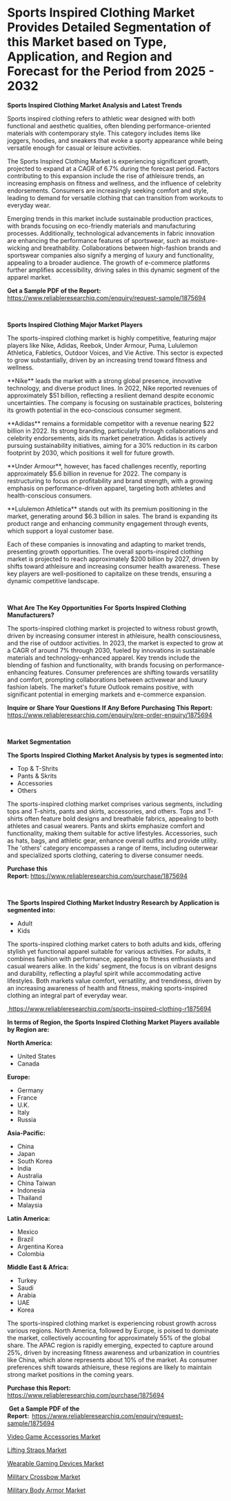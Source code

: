 <p><h1>Sports Inspired Clothing Market Provides Detailed Segmentation of this Market based on Type, Application, and Region and Forecast for the Period from 2025 - 2032</h1></p><p><strong>Sports Inspired Clothing Market Analysis and Latest Trends</strong></p>
<p><p>Sports inspired clothing refers to athletic wear designed with both functional and aesthetic qualities, often blending performance-oriented materials with contemporary style. This category includes items like joggers, hoodies, and sneakers that evoke a sporty appearance while being versatile enough for casual or leisure activities. </p><p>The Sports Inspired Clothing Market is experiencing significant growth, projected to expand at a CAGR of 6.7% during the forecast period. Factors contributing to this expansion include the rise of athleisure trends, an increasing emphasis on fitness and wellness, and the influence of celebrity endorsements. Consumers are increasingly seeking comfort and style, leading to demand for versatile clothing that can transition from workouts to everyday wear.</p><p>Emerging trends in this market include sustainable production practices, with brands focusing on eco-friendly materials and manufacturing processes. Additionally, technological advancements in fabric innovation are enhancing the performance features of sportswear, such as moisture-wicking and breathability. Collaborations between high-fashion brands and sportswear companies also signify a merging of luxury and functionality, appealing to a broader audience. The growth of e-commerce platforms further amplifies accessibility, driving sales in this dynamic segment of the apparel market.</p></p>
<p><strong>Get a Sample PDF of the Report:&nbsp;</strong> <a href="https://www.reliableresearchiq.com/enquiry/request-sample/1875694?utm_campaign=120&utm_medium=2&utm_source=Github&utm_content=ia&utm_term=04042025&utm_id=sports-inspired-clothing">https://www.reliableresearchiq.com/enquiry/request-sample/1875694</a></p>
<p>&nbsp;</p>
<p><strong>Sports Inspired Clothing Major Market Players</strong></p>
<p><p>The sports-inspired clothing market is highly competitive, featuring major players like Nike, Adidas, Reebok, Under Armour, Puma, Lululemon Athletica, Fabletics, Outdoor Voices, and Vie Active. This sector is expected to grow substantially, driven by an increasing trend toward fitness and wellness.</p><p>**Nike** leads the market with a strong global presence, innovative technology, and diverse product lines. In 2022, Nike reported revenues of approximately $51 billion, reflecting a resilient demand despite economic uncertainties. The company is focusing on sustainable practices, bolstering its growth potential in the eco-conscious consumer segment.</p><p>**Adidas** remains a formidable competitor with a revenue nearing $22 billion in 2022. Its strong branding, particularly through collaborations and celebrity endorsements, aids its market penetration. Adidas is actively pursuing sustainability initiatives, aiming for a 30% reduction in its carbon footprint by 2030, which positions it well for future growth.</p><p>**Under Armour**, however, has faced challenges recently, reporting approximately $5.6 billion in revenue for 2022. The company is restructuring to focus on profitability and brand strength, with a growing emphasis on performance-driven apparel, targeting both athletes and health-conscious consumers.</p><p>**Lululemon Athletica** stands out with its premium positioning in the market, generating around $6.3 billion in sales. The brand is expanding its product range and enhancing community engagement through events, which support a loyal customer base.</p><p>Each of these companies is innovating and adapting to market trends, presenting growth opportunities. The overall sports-inspired clothing market is projected to reach approximately $200 billion by 2027, driven by shifts toward athleisure and increasing consumer health awareness. These key players are well-positioned to capitalize on these trends, ensuring a dynamic competitive landscape.</p></p>
<p>&nbsp;</p>
<p><strong>What Are The Key Opportunities For Sports Inspired Clothing Manufacturers?</strong></p>
<p><p>The sports-inspired clothing market is projected to witness robust growth, driven by increasing consumer interest in athleisure, health consciousness, and the rise of outdoor activities. In 2023, the market is expected to grow at a CAGR of around 7% through 2030, fueled by innovations in sustainable materials and technology-enhanced apparel. Key trends include the blending of fashion and functionality, with brands focusing on performance-enhancing features. Consumer preferences are shifting towards versatility and comfort, prompting collaborations between activewear and luxury fashion labels. The market's future Outlook remains positive, with significant potential in emerging markets and e-commerce expansion.</p></p>
<p><strong>Inquire or Share Your Questions If Any Before Purchasing This Report:</strong> <a href="https://www.reliableresearchiq.com/enquiry/pre-order-enquiry/1875694?utm_campaign=120&utm_medium=2&utm_source=Github&utm_content=ia&utm_term=04042025&utm_id=sports-inspired-clothing">https://www.reliableresearchiq.com/enquiry/pre-order-enquiry/1875694</a></p>
<p>&nbsp;</p>
<p><strong>Market Segmentation</strong></p>
<p><strong>The Sports Inspired Clothing Market Analysis by types is segmented into:</strong></p>
<p><ul><li>Top & T-Shrits</li><li>Pants & Skrits</li><li>Accessories</li><li>Others</li></ul></p>
<p><p>The sports-inspired clothing market comprises various segments, including tops and T-shirts, pants and skirts, accessories, and others. Tops and T-shirts often feature bold designs and breathable fabrics, appealing to both athletes and casual wearers. Pants and skirts emphasize comfort and functionality, making them suitable for active lifestyles. Accessories, such as hats, bags, and athletic gear, enhance overall outfits and provide utility. The 'others' category encompasses a range of items, including outerwear and specialized sports clothing, catering to diverse consumer needs.</p></p>
<p><strong>Purchase this Report:&nbsp;</strong><a href="https://www.reliableresearchiq.com/purchase/1875694?utm_campaign=120&utm_medium=2&utm_source=Github&utm_content=ia&utm_term=04042025&utm_id=sports-inspired-clothing">https://www.reliableresearchiq.com/purchase/1875694</a></p>
<p>&nbsp;</p>
<p><strong>The Sports Inspired Clothing Market Industry Research by Application is segmented into:</strong></p>
<p><ul><li>Adult</li><li>Kids</li></ul></p>
<p><p>The sports-inspired clothing market caters to both adults and kids, offering stylish yet functional apparel suitable for various activities. For adults, it combines fashion with performance, appealing to fitness enthusiasts and casual wearers alike. In the kids' segment, the focus is on vibrant designs and durability, reflecting a playful spirit while accommodating active lifestyles. Both markets value comfort, versatility, and trendiness, driven by an increasing awareness of health and fitness, making sports-inspired clothing an integral part of everyday wear.</p></p>
<p><a href="https://www.reliableresearchiq.com/sports-inspired-clothing-r1875694?utm_campaign=120&utm_medium=2&utm_source=Github&utm_content=ia&utm_term=04042025&utm_id=sports-inspired-clothing">&nbsp;https://www.reliableresearchiq.com/sports-inspired-clothing-r1875694</a></p>
<p><strong>In terms of Region, the Sports Inspired Clothing Market Players available by Region are:</strong></p>
<p>
    <p> <strong> North America: </strong>
        <ul>
            <li>United States</li>
            <li>Canada</li>
        </ul>
        </p> 
    <p> <strong> Europe: </strong>
        <ul>
            <li>Germany</li>
            <li>France</li>
            <li>U.K.</li>
            <li>Italy</li>
            <li>Russia</li>
        </ul>
        </p> 
    <p> <strong> Asia-Pacific: </strong>
        <ul>
            <li>China</li>
            <li>Japan</li>
            <li>South Korea</li>
            <li>India</li>
            <li>Australia</li>
            <li>China Taiwan</li>
            <li>Indonesia</li>
            <li>Thailand</li>
            <li>Malaysia</li>
        </ul>
        </p> 
    <p> <strong> Latin America: </strong>
        <ul>
            <li>Mexico</li>
            <li>Brazil</li>
            <li>Argentina Korea</li>
            <li>Colombia</li>
        </ul>
        </p> 
    <p> <strong> Middle East & Africa: </strong>
        <ul>
            <li>Turkey</li>
            <li>Saudi</li>
            <li>Arabia</li>
            <li>UAE</li>
            <li>Korea</li>
        </ul>
    </p>
    </p>
<p><p>The sports-inspired clothing market is experiencing robust growth across various regions. North America, followed by Europe, is poised to dominate the market, collectively accounting for approximately 55% of the global share. The APAC region is rapidly emerging, expected to capture around 25%, driven by increasing fitness awareness and urbanization in countries like China, which alone represents about 10% of the market. As consumer preferences shift towards athleisure, these regions are likely to maintain strong market positions in the coming years.</p></p>
<p><strong>Purchase this Report: </strong><a href="https://www.reliableresearchiq.com/purchase/1875694?utm_campaign=120&utm_medium=2&utm_source=Github&utm_content=ia&utm_term=04042025&utm_id=sports-inspired-clothing">https://www.reliableresearchiq.com/purchase/1875694</a></p>
<p>&nbsp;<strong>Get a Sample PDF of the Report:&nbsp;&nbsp;</strong><a href="https://www.reliableresearchiq.com/enquiry/request-sample/1875694?utm_campaign=120&utm_medium=2&utm_source=Github&utm_content=ia&utm_term=04042025&utm_id=sports-inspired-clothing">https://www.reliableresearchiq.com/enquiry/request-sample/1875694</a></p>
<p><strong></strong></p>
<p><p><a href="https://github.com/furnoirons9e/Market-Research-Report-List-1/blob/main/video-game-accessories-market.md?utm_campaign=120&utm_medium=2&utm_source=Github&utm_content=ia&utm_term=04042025&utm_id=sports-inspired-clothing">Video Game Accessories Market</a></p><p><a href="https://github.com/puttslukis59/Market-Research-Report-List-1/blob/main/lifting-straps-market.md?utm_campaign=120&utm_medium=2&utm_source=Github&utm_content=ia&utm_term=04042025&utm_id=sports-inspired-clothing">Lifting Straps Market</a></p><p><a href="https://github.com/laverkyllozc/Market-Research-Report-List-1/blob/main/wearable-gaming-devices-market.md?utm_campaign=120&utm_medium=2&utm_source=Github&utm_content=ia&utm_term=04042025&utm_id=sports-inspired-clothing">Wearable Gaming Devices Market</a></p><p><a href="https://github.com/foddekampo/Market-Research-Report-List-1/blob/main/military-crossbow-market.md?utm_campaign=120&utm_medium=2&utm_source=Github&utm_content=ia&utm_term=04042025&utm_id=sports-inspired-clothing">Military Crossbow Market</a></p><p><a href="https://github.com/clemmheisefy/Market-Research-Report-List-1/blob/main/military-body-armor-market.md?utm_campaign=120&utm_medium=2&utm_source=Github&utm_content=ia&utm_term=04042025&utm_id=sports-inspired-clothing">Military Body Armor Market</a></p></p>